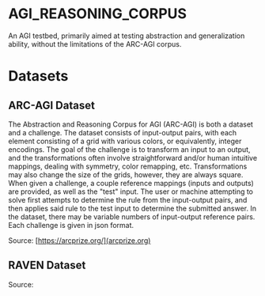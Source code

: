 # AGI_REASONING_CORPUS

An AGI testbed, primarily aimed at testing abstraction and generalization ability, without the limitations of the ARC-AGI corpus.

# Datasets

## ARC-AGI Dataset

The Abstraction and Reasoning Corpus for AGI (ARC-AGI) is both a dataset and a challenge. The dataset consists of input-output pairs, with each element consisting of a grid with various colors, or equivalently, integer encodings. The goal of the challenge is to transform an input to an output, and the transformations often involve straightforward and/or human intuitive mappings, dealing with symmetry, color remapping, etc. Transformations may also change the size of the grids, however, they are always square. When given a challenge, a couple reference mappings (inputs and outputs) are provided, as well as the "test" input. The user or machine attempting to solve first attempts to determine the rule from the input-output pairs, and then applies said rule to the test input to determine the submitted answer. In the dataset, there may be variable numbers of input-output reference pairs. Each challenge is given in json format.

Source: [https://arcprize.org/](arcprize.org)

## RAVEN Dataset

Source: []()
